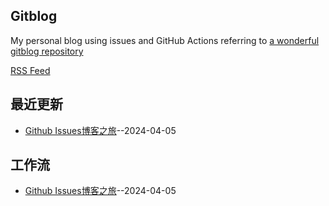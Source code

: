 
## Gitblog
My personal blog using issues and GitHub Actions referring to [a wonderful gitblog repository](https://github.com/yihong0618/gitblog)

[RSS Feed](https://raw.githubusercontent.com/dingyue772/gitBlog/main/feed.xml)

## 最近更新
- [Github Issues博客之旅](https://github.com/dingyue772/gitBlog/issues/1)--2024-04-05
## 工作流
- [Github Issues博客之旅](https://github.com/dingyue772/gitBlog/issues/1)--2024-04-05
